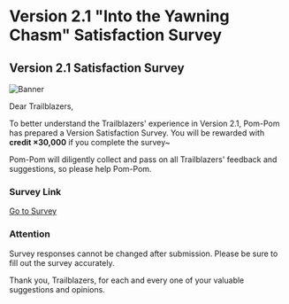 # Version 2.1 "Into the Yawning Chasm" Satisfaction Survey
## Version 2.1 Satisfaction Survey
![Banner](https://sdk.hoyoverse.com/upload/ann/2024/03/11/64f750577627982c2225314c2376a57b_3981954430943708393.png)

Dear Trailblazers,

To better understand the Trailblazers' experience in Version 2.1, Pom-Pom has prepared a Version Satisfaction Survey. You will be rewarded with **credit ×30,000** if you complete the survey~

Pom-Pom will diligently collect and pass on all Trailblazers' feedback and suggestions, so please help Pom-Pom.

### Survey Link

[ Go to Survey](https://webstatic.hoyoverse.com/common/event/survey-user-v2/index.html?auth_appid=survey_CNn-iER6sB-sebxwTTv9cvPliNq7dZ-T2m5GXriBOYRFeLT0&game_biz=hkrpg_global&surveyId=22111&format=1&sign_type=2&authkey_ver=1)

### Attention

Survey responses cannot be changed after submission. Please be sure to fill out the survey accurately.

Thank you, Trailblazers, for each and every one of your valuable suggestions and opinions.
